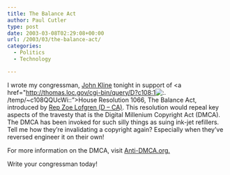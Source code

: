 ```yaml
---
title: The Balance Act
author: Paul Cutler
type: post
date: 2003-03-08T02:29:08+00:00
url: /2003/03/the-balance-act/
categories:
  - Politics
  - Technology

---
```

I wrote my congressman, [John Kline][1] tonight in support of <a href="http://thomas.loc.gov/cgi-bin/query/D?c108:1<img src='https://i0.wp.com/www.silwenae.net/blogs/img/smilies/grayshy.gif?w=700' alt='&#58;&#46;' class='middle' data-recalc-dims="1" />/temp/~c108QQUcWi::&#8221;>House Resolution 1066</a>, The Balance Act, introduced by [Rep Zoe Lofgren (D &#8211; CA)][2]. This resolution would repeal key aspects of the travesty that is the Digital Millenium Copyright Act (DMCA). The DMCA has been invoked for such silly things as suing ink-jet refillers. Tell me how they&#8217;re invalidating a copyright again? Especially when they&#8217;ve reversed engineer it on their own!

For more information on the DMCA, visit [Anti-DMCA.org.][3]

Write your congressman today!

 [1]: http://www.house.gov/kline/
 [2]: http://www.house.gov/lofgren/congress/digital_rights.htm
 [3]: http://anti-dmca.org/faq_local.html